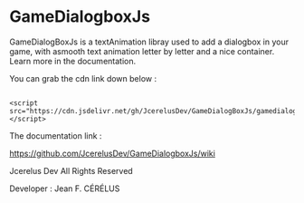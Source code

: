 # GameDialogboxJs
GameDialogBoxJs is a textAnimation  libray used to add a dialogbox in your game,
with asmooth text animation letter by letter and a nice container.
Learn more in the documentation.





You can grab the cdn link down below :
<pre><code>
&lt;script src="https://cdn.jsdelivr.net/gh/JcerelusDev/GameDialogBoxJs/gamedialogbox.min.js"&gt;&lt;/script&gt;
</code></pre>

The documentation link :

https://github.com/JcerelusDev/GameDialogboxJs/wiki




Jcerelus Dev All Rights Reserved 

Developer : Jean F. CÉRÉLUS
